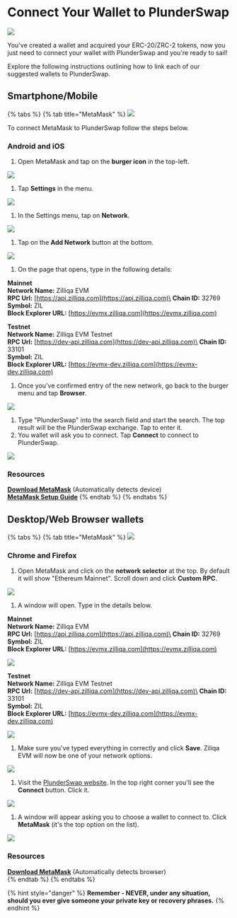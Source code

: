 # Connect Your Wallet to PlunderSwap

![](../../.gitbook/assets/PS_HT_Connect_Wallet.png)

You've created a wallet and acquired your ERC-20/ZRC-2 tokens, now you just need to connect your wallet with PlunderSwap and you're ready to sail!

Explore the following instructions outlining how to link each of our suggested wallets to PlunderSwap.

## Smartphone/Mobile

{% tabs %}
{% tab title="MetaMask" %}
![](<../../.gitbook/assets/image (33) (3) (4) (5) (1) (1) (1) (1) (1) (1) (1).png>)

To connect MetaMask to PlunderSwap follow the steps below.

### Android and iOS

1. Open MetaMask and tap on the **burger icon** in the top-left.

![](<../../.gitbook/assets/image (72) (1).png>)

1. Tap **Settings** in the menu.

![](<../../.gitbook/assets/image (73).png>)

1. In the Settings menu, tap on **Network**.

![](<../../.gitbook/assets/image (74).png>)

1. Tap on the **Add Network** button at the bottom.

![](<../../.gitbook/assets/image (75).png>)

1. On the page that opens, type in the following details:

**Mainnet**\
**Network Name:** Zilliqa EVM\
**RPC Url:** [https://api.zilliqa.com](https://api.zilliqa.com)\
**Chain ID:** 32769\
**Symbol:** ZIL\
**Block Explorer URL:** [https://evmx.zilliqa.com](https://evmx.zilliqa.com)

**Testnet**\
**Network Name:** Zilliqa EVM Testnet\
**RPC Url:** [https://dev-api.zilliqa.com](https://dev-api.zilliqa.com)\
**Chain ID:** 33101\
**Symbol:** ZIL\
**Block Explorer URL:** [https://evmx-dev.zilliqa.com](https://evmx-dev.zilliqa.com)

1. Once you've confirmed entry of the new network, go back to the burger menu and tap **Browser**.

![](<../../.gitbook/assets/image (76).png>)

1. Type "PlunderSwap" into the search field and start the search. The top result will be the PlunderSwap exchange. Tap to enter it.
2. You wallet will ask you to connect. Tap **Connect** to connect to PlunderSwap.

![](<../../.gitbook/assets/image1.png>)

### Resources

[**Download MetaMask**](https://metamask.io/download.html) (Automatically detects device)\
[**MetaMask Setup Guide**](https://docs.plunderswap.com/get-started/connection-guide)
{% endtab %}
{% endtabs %}

## **Desktop/Web Browser wallets**

{% tabs %}
{% tab title="MetaMask" %}
![](<../../.gitbook/assets/image (33) (3) (4) (5) (1) (1) (1) (1) (1) (1) (1) (4).png>)

### Chrome and Firefox

1. Open MetaMask and click on the **network selector** at the top. By default it will show "Ethereum Mainnet". Scroll down and click **Custom RPC**.

![](<../../.gitbook/assets/image (84).png>)

1. A window will open. Type in the details below.

**Mainnet**\
**Network Name:** Zilliqa EVM\
**RPC Url:** [https://api.zilliqa.com](https://api.zilliqa.com)\
**Chain ID:** 32769\
**Symbol:** ZIL\
**Block Explorer URL:** [https://evmx.zilliqa.com](https://evmx.zilliqa.com)

![](<../../.gitbook/assets/image2.png>)

**Testnet**\
**Network Name:** Zilliqa EVM Testnet\
**RPC Url:** [https://dev-api.zilliqa.com](https://dev-api.zilliqa.com)\
**Chain ID:** 33101\
**Symbol:** ZIL\
**Block Explorer URL:** [https://evmx-dev.zilliqa.com](https://evmx-dev.zilliqa.com)

![](<../../.gitbook/assets/image3.png>)

1. Make sure you've typed everything in correctly and click **Save**. Ziliqa EVM will now be one of your network options.

![](<../../.gitbook/assets/image (86).png>)

1. Visit the [PlunderSwap website](https://plunderswap.com). In the top right corner you'll see the **Connect** button. Click it.

![](<../../.gitbook/assets/image4.png>)

1. A window will appear asking you to choose a wallet to connect to. Click **MetaMask** (it's the top option on the list).

![](<../../.gitbook/assets/image5.png>)

### Resources

[**Download MetaMask**](https://metamask.io/download.html) (Automatically detects browser)\
{% endtab %}
{% endtabs %}

{% hint style="danger" %}
**Remember - NEVER, under any situation, should you ever give someone your private key or recovery phrases.**
{% endhint %}
